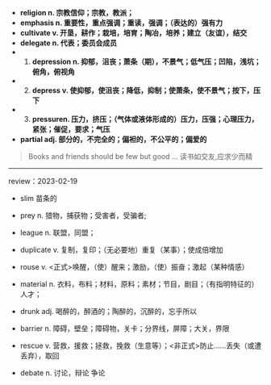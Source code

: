 - **religion n. 宗教信仰；宗教，教派；**
- **emphasis n. 重要性，重点强调；重读，强调；（表达的）强有力**
- **cultivate v. 开垦，耕作；栽培，培育；陶冶，培养；建立（友谊），结交**
- **delegate n. 代表；委员会成员**
- 1. **depression n. 抑郁，沮丧；萧条（期），不景气；低气压；凹陷，浅坑；俯角，俯视角**
- 2. **depress v. 使抑郁，使沮丧；降低，抑制；使萧条，使不景气；按下，压下**
- 3. **pressuren. 压力，挤压；（气体或液体形成的）压力，压强；心理压力，紧张；催促，要求；气压**
- **partial adj. 部分的，不完全的；偏袒的，不公平的；偏爱的**

> Books and friends should be few but good ... 读书如交友,应求少而精

---

review：2023-02-19

- slim 苗条的
- prey n. 猎物，捕获物；受害者，受骗者;
- league n. 联盟，同盟；
- duplicate v. 复制，复印；（无必要地）重复（某事）；使成倍增加
- rouse v. <正式>唤醒，（使）醒来；激励，（使）振奋；激起（某种情感）
- material n. 衣料，布料；材料，原料；素材；节目，剧目；（有指明特征的）人才；
- drunk adj. 喝醉的，醉酒的；陶醉的，沉醉的，忘乎所以
- barrier n. 障碍，壁垒；障碍物，关卡；分界线，屏障；大关，界限

- rescue v.  营救，援救；拯救，挽救（生意等）；<非正式>防止……丢失（或遭丢弃），取回

- debate n. 讨论，辩论 争论
